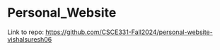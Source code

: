 # Personal_Website

Link to repo: https://github.com/CSCE331-Fall2024/personal-website-vishalsuresh06
